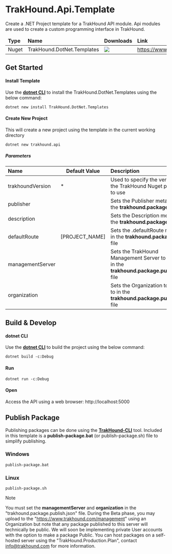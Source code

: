 # TrakHound.Api.Template
Create a .NET Project template for a TrakHound API module. Api modules are used to create a custom programming interface in TrakHound.

<table>
    <thead>
        <tr>
            <td style="font-weight: bold;">Type</td>
            <td style="font-weight: bold;">Name</td>
            <td style="font-weight: bold;">Downloads</td>
            <td style="font-weight: bold;">Link</td>
        </tr>
    </thead>
    <tbody>
        <tr>
            <td>Nuget</td>
            <td>TrakHound.DotNet.Templates</td>
            <td><img src="https://img.shields.io/nuget/dt/TrakHound.DotNet.Templates?style=for-the-badge&logo=nuget&label=%20&color=%23333"/></td>
            <td><a href="https://www.nuget.org/packages/TrakHound.DotNet.Templates">https://www.nuget.org/packages/TrakHound.DotNet.Templates</a></td>
        </tr>
    </tbody>
</table>



## Get Started

#### Install Template
Use the **[dotnet CLI](https://learn.microsoft.com/en-us/dotnet/core/tools/)** to install the TrakHound.DotNet.Templates using the below command:
```
dotnet new install TrakHound.DotNet.Templates
```

#### Create New Project
This will create a new project using the template in the current working directory
```
dotnet new trakhound.api
```

##### Parameters
<table>
    <thead>
        <tr>
            <th style="text-align: left;min-width: 100px;">Name</th>
            <th style="text-align: center;width: 20px;">Default Value</th>
            <th style="text-align: left;">Description</th>
        </tr>
    </thead>
    <tbody>
        <tr>
            <td>trakhoundVersion</td>
            <td>*</td>
            <td>Used to specify the version of the TrakHound Nuget packages to use</td>
        </tr>   
        <tr>
            <td>publisher</td>
            <td></td>
            <td>Sets the Publisher metadata in the <b>trakhound.package.json</b> file</td>
        </tr>   
        <tr>
            <td>description</td>
            <td></td>
            <td>Sets the Description metadata in the <b>trakhound.package.json</b> file</td>
        </tr>   
        <tr>
            <td>defaultRoute</td>
            <td>[PROJECT_NAME]</td>
            <td>Sets the .defaultRoute metadata in the <b>trakhound.package.json</b> file</td>
        </tr>    
        <tr>
            <td>managementServer</td>
            <td></td>
            <td>Sets the TrakHound Management Server to publish to in the <b>trakhound.package.publish.json</b> file</td>
        </tr>       
        <tr>
            <td>organization</td>
            <td></td>
            <td>Sets the Organization to publish to in the <b>trakhound.package.publish.json</b> file</td>
        </tr>   
    </tbody>
</table>

## Build & Develop

#### dotnet CLI
Use the **[dotnet CLI](https://learn.microsoft.com/en-us/dotnet/core/tools/)** to build the project using the below command:
```
dotnet build -c:Debug
```

#### Run
```
dotnet run -c:Debug
```

#### Open
Access the API using a web browser: http://localhost:5000


## Publish Package
Publishing packages can be done using the **[TrakHound-CLI](https://github.com/TrakHound/TrakHound/releases/latest)** tool. Included in this template is a **publish-package.bat** (or publish-package.sh) file to simplify publishing.

### Windows
```
publish-package.bat
```

### Linux
```
publish-package.sh
```

> [!NOTE]
> You must set the **managementServer** and **organization** in the "trakhound.package.publish.json" file. During the Beta phase, you may upload to the "https://www.trakhound.com/management" using an Organization but note that any package published to this server will technically be public. We will soon be implementing private User accounts with the option to make a package Public. You can host packages on a self-hosted server using the "TrakHound.Production.Plan", contact info@trakhound.com for more information.